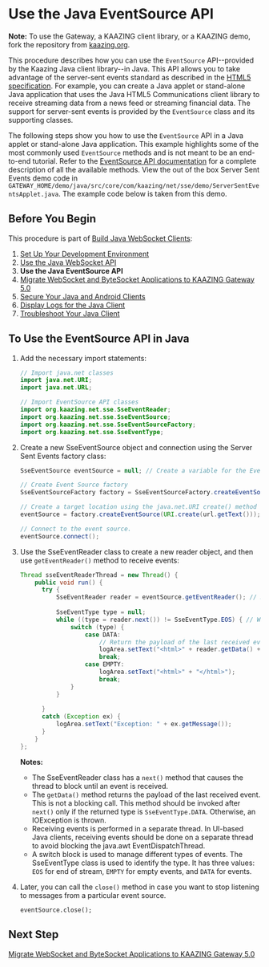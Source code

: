 Use the Java EventSource API
============================

**Note:** To use the Gateway, a KAAZING client library, or a KAAZING demo, fork the repository from [kaazing.org](http://kaazing.org).

This procedure describes how you can use the `EventSource` API--provided by the Kaazing Java client library--in Java. This API allows you to take advantage of the server-sent events standard as described in the [HTML5 specification](http://www.w3.org/html/wg/html5/#server-sent-events). For example, you can create a Java applet or stand-alone Java application that uses the Java HTML5 Communications client library to receive streaming data from a news feed or streaming financial data. The support for server-sent events is provided by the `EventSource` class and its supporting classes.

The following steps show you how to use the `EventSource` API in a Java applet or stand-alone Java application. This example highlights some of the most commonly used `EventSource` methods and is not meant to be an end-to-end tutorial. Refer to the [EventSource API documentation](../apidoc/client/java/gateway/index.md) for a complete description of all the available methods. View the out of the box Server Sent Events demo code in `GATEWAY_HOME/demo/java/src/core/com/kaazing/net/sse/demo/ServerSentEventsApplet.java`. The example code below is taken from this demo.

Before You Begin
----------------

This procedure is part of [Build Java WebSocket Clients](o_dev_java.md):

1.  [Set Up Your Development Environment](p_dev_java_setup.md)
2.  [Use the Java WebSocket API](p_dev_java_websocket.md)
3.  **Use the Java EventSource API**
4.  [Migrate WebSocket and ByteSocket Applications to KAAZING Gateway 5.0](p_dev_java_migrate.md)
5.  [Secure Your Java and Android Clients](p_dev_java_secure.md)
6.  [Display Logs for the Java Client](p_dev_java_logging.md)
7.  [Troubleshoot Your Java Client](p_dev_java_tshoot.md)

To Use the EventSource API in Java
----------------------------------

1.  Add the necessary import statements:

    ``` java
    // Import java.net classes
    import java.net.URI;
    import java.net.URL;

    // Import EventSource API classes
    import org.kaazing.net.sse.SseEventReader;
    import org.kaazing.net.sse.SseEventSource;
    import org.kaazing.net.sse.SseEventSourceFactory;
    import org.kaazing.net.sse.SseEventType;
    ```

2.  Create a new SseEventSource object and connection using the Server Sent Events factory class:

    ``` java
    SseEventSource eventSource = null; // Create a variable for the Event Source

    // Create Event Source factory
    SseEventSourceFactory factory = SseEventSourceFactory.createEventSourceFactory();

    // Create a target location using the java.net.URI create() method
    eventSource = factory.createEventSource(URI.create(url.getText()));

    // Connect to the event source.                
    eventSource.connect();
    ```

3.  Use the SseEventReader class to create a new reader object, and then use `getEventReader()` method to receive events:

    ``` java
    Thread sseEventReaderThread = new Thread() {
        public void run() {
          try {
              SseEventReader reader = eventSource.getEventReader(); // Receive event stream
      
              SseEventType type = null;
              while ((type = reader.next()) != SseEventType.EOS) { // Wait until type is DATA
                  switch (type) {
                      case DATA:
                          // Return the payload of the last received event
                          logArea.setText("<html>" + reader.getData() + "</html>");
                          break;
                      case EMPTY:
                          logArea.setText("<html>" + "</html>");
                          break;
                  }
              }
      
          }
          catch (Exception ex) {
              logArea.setText("Exception: " + ex.getMessage());
          }
        }
    };
    ```

    **Notes:**

    -   The SseEventReader class has a `next()` method that causes the thread to block until an event is received.
    -   The `getData()` method returns the payload of the last received event. This is not a blocking call. This method should be invoked after `next()` only if the returned type is `SseEventType.DATA`. Otherwise, an IOException is thrown.
    -   Receiving events is performed in a separate thread. In UI-based Java clients, receiving events should be done on a separate thread to avoid blocking the java.awt EventDispatchThread.
    -   A switch block is used to manage different types of events. The SseEventType class is used to identify the type. It has three values: `EOS` for end of stream, `EMPTY` for empty events, and `DATA` for events.

4.  Later, you can call the `close()` method in case you want to stop listening to messages from a particular event source.

    `eventSource.close();`

Next Step
---------

[Migrate WebSocket and ByteSocket Applications to KAAZING Gateway 5.0](p_dev_java_migrate.md)
